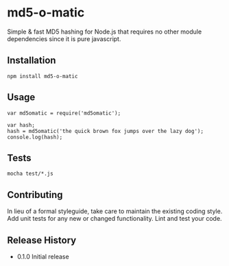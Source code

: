 md5-o-matic
===========

Simple & fast MD5 hashing for Node.js that requires no other module dependencies since it is pure javascript.

## Installation

	npm install md5-o-matic
	
## Usage
	
	var md5omatic = require('md5omatic');
	
	var hash;
	hash = md5omatic('the quick brown fox jumps over the lazy dog');
	console.log(hash);
	
## Tests

	mocha test/*.js

## Contributing

In lieu of a formal styleguide, take care to maintain the existing coding style.
Add unit tests for any new or changed functionality. Lint and test your code.

## Release History

* 0.1.0 Initial release